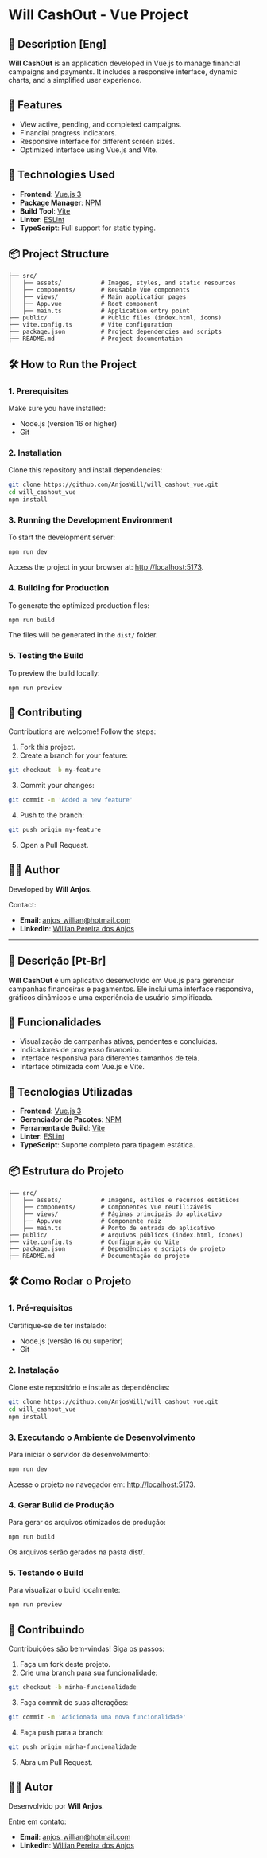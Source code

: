 # Will CashOut - Vue Project

## 📝 Description [Eng]
**Will CashOut** is an application developed in Vue.js to manage financial campaigns and payments. It includes a responsive interface, dynamic charts, and a simplified user experience.

## 🌟 Features
- View active, pending, and completed campaigns.
- Financial progress indicators.
- Responsive interface for different screen sizes.
- Optimized interface using Vue.js and Vite.

## 🚀 Technologies Used
- **Frontend**: [Vue.js 3](https://vuejs.org/)
- **Package Manager**: [NPM](https://www.npmjs.com/)
- **Build Tool**: [Vite](https://vitejs.dev/)
- **Linter**: [ESLint](https://eslint.org/)
- **TypeScript**: Full support for static typing.

## 📦 Project Structure
```plaintext
├── src/
│   ├── assets/           # Images, styles, and static resources
│   ├── components/       # Reusable Vue components
│   ├── views/            # Main application pages
│   ├── App.vue           # Root component
│   ├── main.ts           # Application entry point
├── public/               # Public files (index.html, icons)
├── vite.config.ts        # Vite configuration
├── package.json          # Project dependencies and scripts
├── README.md             # Project documentation
```

## 🛠️ How to Run the Project

### 1. Prerequisites
Make sure you have installed:
- Node.js (version 16 or higher)
- Git

### 2. Installation
Clone this repository and install dependencies:
```bash
git clone https://github.com/AnjosWill/will_cashout_vue.git
cd will_cashout_vue
npm install
```

### 3. Running the Development Environment
To start the development server:
```bash
npm run dev
```
Access the project in your browser at: [http://localhost:5173](http://localhost:5173).

### 4. Building for Production
To generate the optimized production files:
```bash
npm run build
```
The files will be generated in the `dist/` folder.

### 5. Testing the Build
To preview the build locally:
```bash
npm run preview
```

## 🤝 Contributing
Contributions are welcome! Follow the steps:
1. Fork this project.
2. Create a branch for your feature:
```bash
git checkout -b my-feature
```
3. Commit your changes:
```bash
git commit -m 'Added a new feature'
```
4. Push to the branch:
```bash
git push origin my-feature
```
5. Open a Pull Request.

## 👨‍💻 Author
Developed by **Will Anjos**.

Contact:
- **Email**: anjos_willian@hotmail.com
- **LinkedIn**: [Willian Pereira dos Anjos](https://www.linkedin.com/in/willian-pereira-dos-anjos)


---

## 📝 Descrição [Pt-Br]
**Will CashOut** é um aplicativo desenvolvido em Vue.js para gerenciar campanhas financeiras e pagamentos. Ele inclui uma interface responsiva, gráficos dinâmicos e uma experiência de usuário simplificada.

## 🌟 Funcionalidades
- Visualização de campanhas ativas, pendentes e concluídas.
- Indicadores de progresso financeiro.
- Interface responsiva para diferentes tamanhos de tela.
- Interface otimizada com Vue.js e Vite.

## 🚀 Tecnologias Utilizadas
- **Frontend**: [Vue.js 3](https://vuejs.org/)
- **Gerenciador de Pacotes**: [NPM](https://www.npmjs.com/)
- **Ferramenta de Build**: [Vite](https://vitejs.dev/)
- **Linter**: [ESLint](https://eslint.org/)
- **TypeScript**: Suporte completo para tipagem estática.

## 📦 Estrutura do Projeto
```plaintext
├── src/
│   ├── assets/           # Imagens, estilos e recursos estáticos
│   ├── components/       # Componentes Vue reutilizáveis
│   ├── views/            # Páginas principais do aplicativo
│   ├── App.vue           # Componente raiz
│   ├── main.ts           # Ponto de entrada do aplicativo
├── public/               # Arquivos públicos (index.html, ícones)
├── vite.config.ts        # Configuração do Vite
├── package.json          # Dependências e scripts do projeto
├── README.md             # Documentação do projeto
```

## 🛠️ Como Rodar o Projeto

### 1. Pré-requisitos
Certifique-se de ter instalado:
- Node.js (versão 16 ou superior)
- Git

### 2. Instalação
Clone este repositório e instale as dependências:
```bash
git clone https://github.com/AnjosWill/will_cashout_vue.git
cd will_cashout_vue
npm install
```

### 3. Executando o Ambiente de Desenvolvimento
Para iniciar o servidor de desenvolvimento:
```bash
npm run dev
```

Acesse o projeto no navegador em: [http://localhost:5173](http://localhost:5173).

### 4. Gerar Build de Produção
Para gerar os arquivos otimizados de produção:
```bash
npm run build
```

Os arquivos serão gerados na pasta dist/.

### 5. Testando o Build
Para visualizar o build localmente:
```bash
npm run preview
```

## 🤝 Contribuindo
Contribuições são bem-vindas! Siga os passos:
1. Faça um fork deste projeto.
2. Crie uma branch para sua funcionalidade:
```bash
git checkout -b minha-funcionalidade
```

3. Faça commit de suas alterações:
```bash
git commit -m 'Adicionada uma nova funcionalidade'
```

4. Faça push para a branch:
```bash
git push origin minha-funcionalidade
```

5. Abra um Pull Request.

## 👨‍💻 Autor
Desenvolvido por **Will Anjos**.

Entre em contato:
- **Email**: anjos_willian@hotmail.com
- **LinkedIn**: [Willian Pereira dos Anjos](https://www.linkedin.com/in/willian-pereira-dos-anjos)

